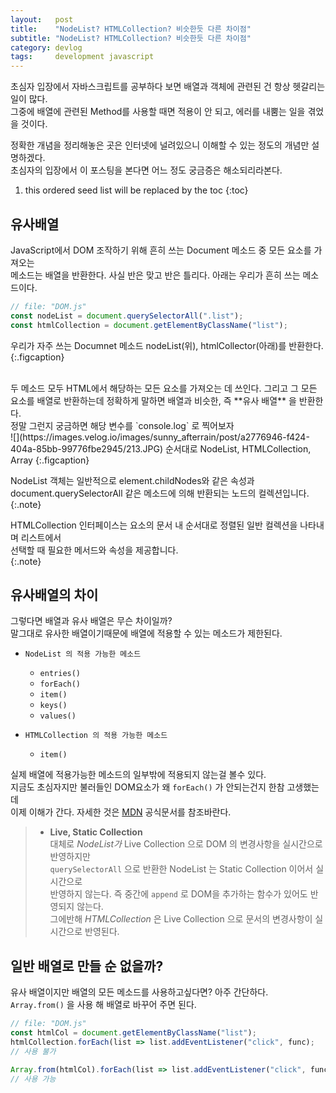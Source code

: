 ```yaml
---
layout:   post
title:    "NodeList? HTMLCollection? 비슷한듯 다른 차이점"
subtitle: "NodeList? HTMLCollection? 비슷한듯 다른 차이점"
category: devlog
tags:     development javascript
---
```



초심자 입장에서 자바스크립트를 공부하다 보면 배열과 객체에 관련된 건 항상 헷갈리는 일이 많다.  
그중에 배열에 관련된 Method를 사용할 때면 적용이 안 되고, 에러를 내뿜는 일을 겪었을 것이다.  

정확한 개념을 정리해놓은 곳은 인터넷에 널려있으니 이해할 수 있는 정도의 개념만 설명하겠다.  
초심자의 입장에서 이 포스팅을 본다면 어느 정도 궁금증은 해소되리라본다.  

<!--more-->

1. this ordered seed list will be replaced by the toc
{:toc}

## 유사배열



JavaScript에서 DOM 조작하기 위해 흔히 쓰는 Document 메소드 중 모든 요소를 가져오는  
메소드는 배열을 반환한다. 사실 반은 맞고 반은 틀리다. 아래는 우리가 흔히 쓰는 메소드이다.
~~~js
// file: "DOM.js"
const nodeList = document.querySelectorAll(".list");
const htmlCollection = document.getElementByClassName("list");
~~~
우리가 자주 쓰는 Documnet 메소드 nodeList(위), htmlCollector(아래)를 반환한다.  
{:.figcaption}

<br>
두 메소드 모두 HTML에서 해당하는 모든 요소를 가져오는 데 쓰인다. 그리고 그 모든 요소를 배열로  
반환하는데 정확하게 말하면 배열과 비슷한, 즉 **유사 배열** 을 반환한다.  

<br>
정말 그런지 궁금하면 해당 변수를 `console.log` 로 찍어보자  

<br>
![](https://images.velog.io/images/sunny_afterrain/post/a2776946-f424-404a-85bb-99776fbe2945/213.JPG)  
순서대로 NodeList, HTMLCollection, Array  
{:.figcaption}

NodeList 객체는 일반적으로 element.childNodes와 같은 속성과  
document.querySelectorAll 같은 메소드에 의해 반환되는 노드의 컬렉션입니다.
{:.note}


HTMLCollection 인터페이스는 요소의 문서 내 순서대로 정렬된 일반 컬렉션을 나타내며 리스트에서  
선택할 때 필요한 메서드와 속성을 제공합니다.  
{:.note}

## 유사배열의 차이  
그렇다면 배열과 유사 배열은 무슨 차이일까?  
말그대로 유사한 배열이기때문에 배열에 적용할 수 있는 메소드가 제한된다.  

* `NodeList 의 적용 가능한 메소드`
  * `entries()`
  * `forEach()`
  * `item()`
  * `keys()`
  * `values()`  

* `HTMLCollection 의 적용 가능한 메소드`
  * `item()`  

실제 배열에 적용가능한 메소드의 일부밖에 적용되지 않는걸 볼수 있다.  
지금도 초심자지만 불러들인 DOM요소가 왜 `forEach()` 가 안되는건지 한참 고생했는데  
이제 이해가 간다. 자세한 것은 [MDN] 공식문서를 참조바란다.  


[MDN]:(https://developer.mozilla.org/ko/docs/Web/API/HTMLCollection)  

> * **Live, Static Collection**  
> 대체로 *NodeList가* Live Collection 으로 DOM 의 변경사항을 실시간으로 반영하지만  
> `querySelectorAll` 으로 반환한 NodeList 는 Static Collection  이어서 실시간으로  
> 반영하지 않는다. 즉 중간에 `append` 로 DOM을 추가하는 함수가 있어도 반영되지 않는다.  
> 그에반해 *HTMLCollection* 은 Live Collection 으로 문서의 변경사항이 실시간으로 반영된다.  


## 일반 배열로 만들 순 없을까?  

유사 배열이지만 배열의 모든 메소드를 사용하고싶다면? 아주 간단하다.  
`Array.from()` 을 사용 해 배열로 바꾸어 주면 된다.  

~~~js
// file: "DOM.js"  
const htmlCol = document.getElementByClassName("list");  
htmlCollection.forEach(list => list.addEventListener("click", func); 
// 사용 불가  

Array.from(htmlCol).forEach(list => list.addEventListener("click", func);  
// 사용 가능
~~~

